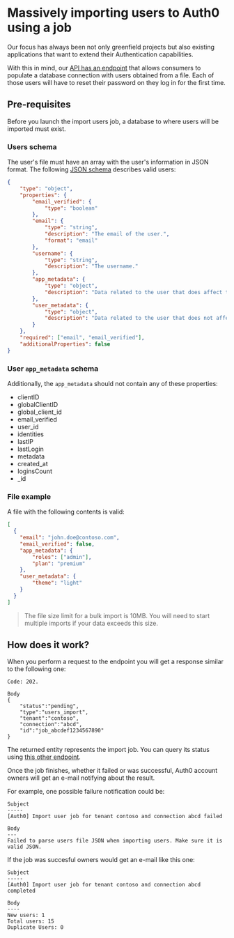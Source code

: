 # Massively importing users to Auth0 using a job

Our focus has always been not only greenfield projects but also existing applications that want to extend their Authentication capabilities.

With this in mind, our [API has an endpoint](/api/v2#!/jobs/post_users_imports) that allows consumers to populate a database connection with users obtained from a file. Each of those users will have to reset their password on they log in for the first time.

## Pre-requisites

Before you launch the import users job, a database to where users will be imported must exist.

### Users schema
The user's file must have an array with the user's information in JSON format. The following [JSON schema](http://json-schema.org) describes valid users:

```json
{
    "type": "object",
    "properties": {
        "email_verified": {
            "type": "boolean"
        },
        "email": {
            "type": "string",
            "description": "The email of the user.",
            "format": "email"
        },
        "username": {
            "type": "string",
            "description": "The username."
        },
        "app_metadata": {
            "type": "object",
            "description": "Data related to the user that does affect the application's core functionality."
        },
        "user_metadata": {
            "type": "object",
            "description": "Data related to the user that does not affect the application's core functionality."
        }
    },
    "required": ["email", "email_verified"],
    "additionalProperties": false
}
```

### User `app_metadata` schema

Additionally, the `app_metadata` should not contain any of these properties:

* clientID
* globalClientID
* global_client_id
* email_verified
* user_id
* identities
* lastIP
* lastLogin
* metadata
* created_at
* loginsCount
* _id

### File example

A file with the following contents is valid:

```json
[
  {
    "email": "john.doe@contoso.com",
    "email_verified": false,
    "app_metadata": {
        "roles": ["admin"],
        "plan": "premium"
    },
    "user_metadata": {
        "theme": "light"
    }
  }
]
```

> The file size limit for a bulk import is 10MB. You will need to start multiple imports if your data exceeds this size.

## How does it work?

When you perform a request to the endpoint you will get a response similar to the following one:

```
Code: 202.

Body
{
    "status":"pending",
    "type":"users_import",
    "tenant":"contoso",
    "connection":"abcd",
    "id":"job_abcdef1234567890"
}
```

The returned entity represents the import job. You can query its status using [this other endpoint](/api/v2#!/jobs/get_jobs_by_id).

Once the job finishes, whether it failed or was successful, Auth0 account owners will get an e-mail notifying about the result.

For example, one possible failure notification could be:

```
Subject
-----
[Auth0] Import user job for tenant contoso and connection abcd failed

Body
---
Failed to parse users file JSON when importing users. Make sure it is valid JSON.
```

If the job was succesful owners would get an e-mail like this one:

```
Subject
-----
[Auth0] Import user job for tenant contoso and connection abcd completed

Body
----
New users: 1
Total users: 15
Duplicate Users: 0
```

